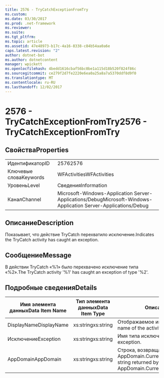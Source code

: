 ```yaml
---
title: 2576 - TryCatchExceptionFromTry
ms.custom: 
ms.date: 03/30/2017
ms.prod: .net-framework
ms.reviewer: 
ms.suite: 
ms.tgt_pltfrm: 
ms.topic: article
ms.assetid: 47e48973-b17c-4a16-8338-c84b54aa0a6e
caps.latest.revision: "2"
author: dotnet-bot
ms.author: dotnetcontent
manager: wpickett
ms.openlocfilehash: 4bedd1616cbaf56bc0be1a115d18b520f824f86c
ms.sourcegitcommit: ce279f2d7fe2220e6ea0a25a8a7a5370ddf8d9f0
ms.translationtype: MT
ms.contentlocale: ru-RU
ms.lasthandoff: 12/02/2017
---
```

# <a name="2576---trycatchexceptionfromtry"></a><span data-ttu-id="2e630-102">2576 - TryCatchExceptionFromTry</span><span class="sxs-lookup"><span data-stu-id="2e630-102">2576 - TryCatchExceptionFromTry</span></span>
## <a name="properties"></a><span data-ttu-id="2e630-103">Свойства</span><span class="sxs-lookup"><span data-stu-id="2e630-103">Properties</span></span>  
  
|||  
|-|-|  
|<span data-ttu-id="2e630-104">Идентификатор</span><span class="sxs-lookup"><span data-stu-id="2e630-104">ID</span></span>|<span data-ttu-id="2e630-105">2576</span><span class="sxs-lookup"><span data-stu-id="2e630-105">2576</span></span>|  
|<span data-ttu-id="2e630-106">Ключевые слова</span><span class="sxs-lookup"><span data-stu-id="2e630-106">Keywords</span></span>|<span data-ttu-id="2e630-107">WFActivities</span><span class="sxs-lookup"><span data-stu-id="2e630-107">WFActivities</span></span>|  
|<span data-ttu-id="2e630-108">Уровень</span><span class="sxs-lookup"><span data-stu-id="2e630-108">Level</span></span>|<span data-ttu-id="2e630-109">Сведения</span><span class="sxs-lookup"><span data-stu-id="2e630-109">Information</span></span>|  
|<span data-ttu-id="2e630-110">Канал</span><span class="sxs-lookup"><span data-stu-id="2e630-110">Channel</span></span>|<span data-ttu-id="2e630-111">Microsoft-Windows-Application Server-Applications/Debug</span><span class="sxs-lookup"><span data-stu-id="2e630-111">Microsoft-Windows-Application Server-Applications/Debug</span></span>|  
  
## <a name="description"></a><span data-ttu-id="2e630-112">Описание</span><span class="sxs-lookup"><span data-stu-id="2e630-112">Description</span></span>  
 <span data-ttu-id="2e630-113">Показывает, что действие TryCatch перехватило исключение.</span><span class="sxs-lookup"><span data-stu-id="2e630-113">Indicates the TryCatch activity has caught an exception.</span></span>  
  
## <a name="message"></a><span data-ttu-id="2e630-114">Сообщение</span><span class="sxs-lookup"><span data-stu-id="2e630-114">Message</span></span>  
 <span data-ttu-id="2e630-115">В действии TryCatch «%1» было перехвачено исключение типа «%2».</span><span class="sxs-lookup"><span data-stu-id="2e630-115">The TryCatch activity '%1' has caught an exception of type '%2'.</span></span>  
  
## <a name="details"></a><span data-ttu-id="2e630-116">Подробные сведения</span><span class="sxs-lookup"><span data-stu-id="2e630-116">Details</span></span>  
  
|<span data-ttu-id="2e630-117">Имя элемента данных</span><span class="sxs-lookup"><span data-stu-id="2e630-117">Data Item Name</span></span>|<span data-ttu-id="2e630-118">Тип элемента данных</span><span class="sxs-lookup"><span data-stu-id="2e630-118">Data Item Type</span></span>|<span data-ttu-id="2e630-119">Описание</span><span class="sxs-lookup"><span data-stu-id="2e630-119">Description</span></span>|  
|--------------------|--------------------|-----------------|  
|<span data-ttu-id="2e630-120">DisplayName</span><span class="sxs-lookup"><span data-stu-id="2e630-120">DisplayName</span></span>|<span data-ttu-id="2e630-121">xs:string</span><span class="sxs-lookup"><span data-stu-id="2e630-121">xs:string</span></span>|<span data-ttu-id="2e630-122">Отображаемое имя действия.</span><span class="sxs-lookup"><span data-stu-id="2e630-122">The display name of the activity.</span></span>|  
|<span data-ttu-id="2e630-123">Исключение</span><span class="sxs-lookup"><span data-stu-id="2e630-123">Exception</span></span>|<span data-ttu-id="2e630-124">xs:string</span><span class="sxs-lookup"><span data-stu-id="2e630-124">xs:string</span></span>|<span data-ttu-id="2e630-125">Имя типа исключения.</span><span class="sxs-lookup"><span data-stu-id="2e630-125">The type name of the exception.</span></span>|  
|<span data-ttu-id="2e630-126">AppDomain</span><span class="sxs-lookup"><span data-stu-id="2e630-126">AppDomain</span></span>|<span data-ttu-id="2e630-127">xs:string</span><span class="sxs-lookup"><span data-stu-id="2e630-127">xs:string</span></span>|<span data-ttu-id="2e630-128">Строка, возвращаемая AppDomain.CurrentDomain.FriendlyName.</span><span class="sxs-lookup"><span data-stu-id="2e630-128">The string returned by AppDomain.CurrentDomain.FriendlyName.</span></span>|
